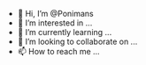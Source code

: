 - 👋 Hi, I’m @Ponimans
- 👀 I’m interested in ...
- 🌱 I’m currently learning ...
- 💞️ I’m looking to collaborate on ...
- 📫 How to reach me ...

<!---
Ponimans/Ponimans is a ✨ special ✨ repository because its `README.md` (this file) appears on your GitHub profile.
You can click the Preview link to take a look at your changes.
--->
